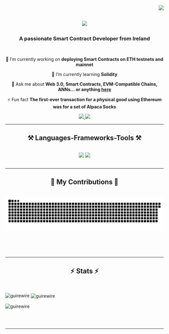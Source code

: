 <img align="right" src="https://visitor-badge.laobi.icu/badge?page_id=GuireWire.GuireWire" />

<h1 align="center">
    <img src="https://readme-typing-svg.herokuapp.com/?font=Righteous&size=35&center=true&vCenter=true&width=500&height=70&duration=4000&lines=Hi+There!+👋;+I'm+Anthony+Maguire!;" />
</h1>

<h3 align="center">A passionate Smart Contract Developer from Ireland</h3> 

<br/>

<div align="center">
 
 🔭 I’m currently working on **deploying Smart Contracts on ETH testnets and mainnet**
 
 🌱 I’m currently learning **Solidity**

💬 Ask me about **Web 3.0, Smart Contracts, EVM-Compatible Chains, ANNs... or anything [here](https://github.com/GuireWire/GuireWire/issues)**

⚡ Fun fact **The first-ever transaction for a physical good using Ethereum was for a set of Alpaca Socks**

 </div>
 
<div align="center"> 
  <a href="mailto:anthonymaguire24@gmail.com">
    <img src="https://img.shields.io/badge/Gmail-333333?style=for-the-badge&logo=gmail&logoColor=red" />
  </a>
  <a href="https://linkedin.com/in/amaguire00" target="_blank">
    <img src="https://img.shields.io/badge/LinkedIn-0077B5?style=for-the-badge&logo=linkedin&logoColor=white" target="_blank" />
  </a>
</div>

 <hr/>
 
<h2 align="center">⚒️ Languages-Frameworks-Tools ⚒️</h2>
<br/>
<div align="center">
    <img src="https://skillicons.dev/icons?i=py,matlab,remix,solidity,html" />
    <img src="https://skillicons.dev/icons?i=discord,ai,java,javascript,pr,github,r,ae,c" /><br>
</div>

<br/>
<hr/>

<div align="center">
  <h2>🐍 My Contributions 🐍</h2>
  <br>
  <img alt="snake eating my contributions" src="https://raw.githubusercontent.com/GuireWire/GuireWire/output/github-contribution-grid-snake.svg" />
  
  <br/><br/><br/>
</div>

<hr/>

<h2 align="center">⚡ Stats ⚡</h2>
<br>

<p><img align="left" src="https://github-readme-stats.vercel.app/api/top-langs?username=guirewire&show_icons=true&locale=en&layout=compact" alt="guirewire" /></p>

<p>&nbsp;<img align="center" src="https://github-readme-stats.vercel.app/api?username=guirewire&show_icons=true&locale=en" alt="guirewire" /></p>

<p><img align="center" src="https://github-readme-streak-stats.herokuapp.com/?user=guirewire&" alt="guirewire" /></p>

<br/><br/>

<hr/>

<br/>
